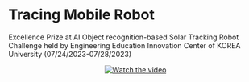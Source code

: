 # Tracing Mobile Robot

Excellence Prize at AI Object recognition-based Solar Tracking Robot Challenge held by Engineering Education Innovation Center of KOREA University (07/24/2023-07/28/2023)

<div align="center">
  <a href="https://www.youtube.com/watch?v=0FwY5ziacQ">
    <img src="https://img.youtube.com/vi/qWbYItPG7f0/hqdefault.jpg" alt="Watch the video">
  </a>
</div>
